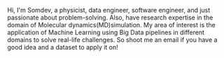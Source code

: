 <!---
- 👋 Hi, I’m @somdevpahari
- 👀 I’m interested in ...
- 🌱 I’m currently learning ...
- 💞️ I’m looking to collaborate on ...
- 📫 How to reach me ...
--->
<!---
somdevpahari/somdevpahari is a ✨ special ✨ repository because its `README.md` (this file) appears on your GitHub profile.
You can click the Preview link to take a look at your changes.
--->
Hi, I'm Somdev, a physicist, data engineer, software engineer, and just passionate about problem-solving. Also, have research expertise in the domain of Molecular dynamics(MD)simulation. My area of interest is the application of Machine Learning using Big Data pipelines in different domains to solve real-life challenges. So shoot me an email if you have a good idea and a dataset to apply it on!
